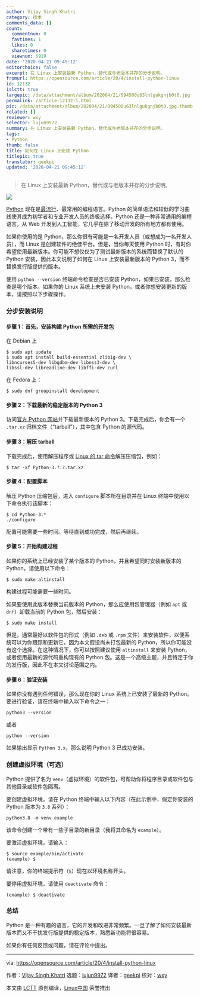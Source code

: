 ```yaml
---
author: Vijay Singh Khatri
category: 技术
comments_data: []
count:
  commentnum: 0
  favtimes: 1
  likes: 0
  sharetimes: 0
  viewnum: 6919
date: '2020-04-21 09:45:12'
editorchoice: false
excerpt: 在 Linux 上安装最新 Python，替代或与老版本并存的分步说明。
fromurl: https://opensource.com/article/20/4/install-python-linux
id: 12132
islctt: true
largepic: /data/attachment/album/202004/21/094500u63lnlgukgnjb0t0.jpg
permalink: /article-12132-1.html
pic: /data/attachment/album/202004/21/094500u63lnlgukgnjb0t0.jpg.thumb.jpg
related: []
reviewer: wxy
selector: lujun9972
summary: 在 Linux 上安装最新 Python，替代或与老版本并存的分步说明。
tags:
- Python
thumb: false
title: 如何在 Linux 上安装 Python
titlepic: true
translator: geekpi
updated: '2020-04-21 09:45:12'
---
```



> 
> 在 Linux 上安装最新 Python，替代或与老版本并存的分步说明。
> 
> 
> 


![](/data/attachment/album/202004/21/094500u63lnlgukgnjb0t0.jpg)


[Python](https://www.python.org/) 现在是[最流行](http://pypl.github.io/PYPL.html)、最常用的编程语言。Python 的简单语法和较低的学习曲线使其成为初学者和专业开发人员的终极选择。Python 还是一种非常通用的编程语言。从 Web 开发到人工智能，它几乎在除了移动开发的所有地方都有使用。


如果你使用的是 Python，那么你很有可能是一名开发人员（或想成为一名开发人员），而 Linux 是创建软件的绝佳平台。但是，当你每天使用 Python 时，有时你希望使用最新版本。你可能不想仅仅为了测试最新版本的系统而替换了默认的 Python 安装，因此本文说明了如何在 Linux 上安装最新版本的 Python 3，而不替换发行版提供的版本。


使用 `python --version` 终端命令检查是否已安装 Python，如果已安装，那么检查是哪个版本。如果你的 Linux 系统上未安装 Python，或者你想安装更新的版本，请按照以下步骤操作。


### 分步安装说明


#### 步骤 1：首先，安装构建 Python 所需的开发包


在 Debian 上



```
$ sudo apt update
$ sudo apt install build-essential zlib1g-dev \
libncurses5-dev libgdbm-dev libnss3-dev \
libssl-dev libreadline-dev libffi-dev curl
```

在 Fedora 上：



```
$ sudo dnf groupinstall development
```

#### 步骤 2：下载最新的稳定版本的 Python 3


访问[官方 Python 网站](http://python.org)并下载最新版本的 Python 3。下载完成后，你会有一个 `.tar.xz` 归档文件（“tarball”），其中包含 Python 的源代码。


#### 步骤 3：解压 tarball


下载完成后，使用解压程序或 [Linux 的 tar 命令](https://opensource.com/article/17/7/how-unzip-targz-file)解压压缩包，例如：



```
$ tar -xf Python-3.?.?.tar.xz
```

#### 步骤 4：配置脚本


解压 Python 压缩包后，进入 `configure` 脚本所在目录并在 Linux 终端中使用以下命令执行该脚本：



```
$ cd Python-3.*
./configure
```

配置可能需要一些时间。等待直到成功完成，然后再继续。


#### 步骤 5：开始构建过程


如果你的系统上已经安装了某个版本的 Python，并且希望同时安装新版本的 Python，请使用以下命令：



```
$ sudo make altinstall
```

构建过程可能需要一些时间。


如果要使用此版本替换当前版本的 Python，那么应使用包管理器（例如 `apt` 或 `dnf`）卸载当前的 Python 包，然后安装：



```
$ sudo make install
```

但是，通常最好以软件包的形式（例如 `.deb` 或 `.rpm` 文件）来安装软件，以便系统可以为你跟踪和更新它。因为本文假设尚未打包最新的 Python，所以你可能没有这个选择。在这种情况下，你可以按照建议使用 `altinstall` 来安装 Python，或者使用最新的源代码重构现有的 Python 包。这是一个高级主题，并且特定于你的发行版，因此不在本文讨论范围之内。


#### 步骤 6：验证安装


如果你没有遇到任何错误，那么现在你的 Linux 系统上已安装了最新的 Python。要进行验证，请在终端中输入以下命令之一：



```
python3 --version
```

或者



```
python --version
```

如果输出显示 `Python 3.x`，那么说明 Python 3 已成功安装。


### 创建虚拟环境（可选）


Python 提供了名为 `venv`（虚拟环境）的软件包，可帮助你将程序目录或软件包与其他目录或软件包隔离。


要创建虚拟环境，请在 Python 终端中输入以下内容（在此示例中，假定你安装的 Python 版本为 `3.8` 系列）：



```
python3.8 -m venv example
```

该命令创建一个带有一些子目录的新目录（我将其命名为 `example`）。


要激活虚拟环境，请输入：



```
$ source example/bin/activate
(example) $
```

请注意，你的终端提示符（`$`）现在以环境名称开头。


要停用虚拟环境，请使用 `deactivate` 命令：



```
(example) $ deactivate
```

### 总结


Python 是一种有趣的语言，它的开发和改进非常频繁。一旦了解了如何安装最新版本而又不干扰发行版提供的稳定版本，熟悉新功能将很容易。


如果你有任何反馈或问题，请在评论中提出。




---


via: <https://opensource.com/article/20/4/install-python-linux>


作者：[Vijay Singh Khatri](https://opensource.com/users/vijaytechnicalauthor) 选题：[lujun9972](https://github.com/lujun9972) 译者：[geekpi](https://github.com/geekpi) 校对：[wxy](https://github.com/wxy)


本文由 [LCTT](https://github.com/LCTT/TranslateProject) 原创编译，[Linux中国](https://linux.cn/) 荣誉推出